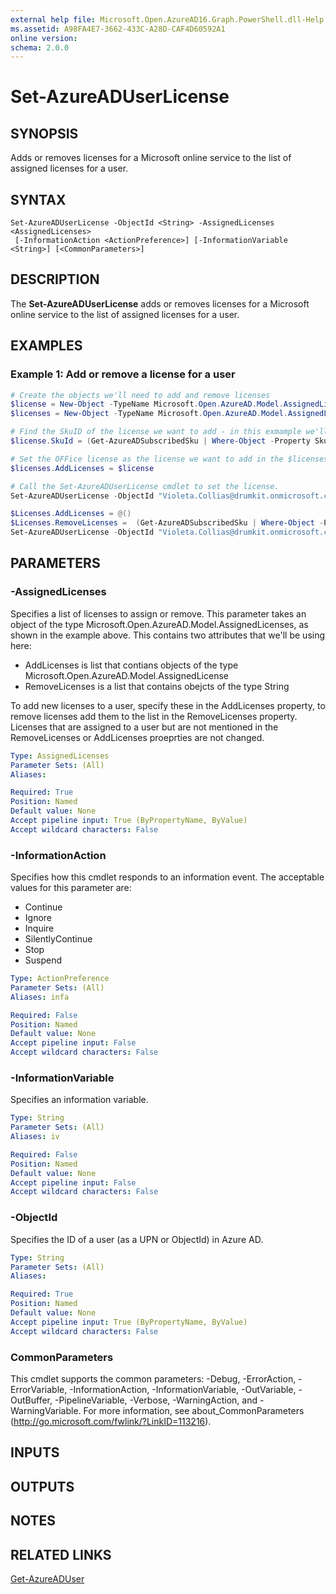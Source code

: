 ```yaml
---
external help file: Microsoft.Open.AzureAD16.Graph.PowerShell.dll-Help.xml
ms.assetid: A98FA4E7-3662-433C-A28D-CAF4D60592A1
online version: 
schema: 2.0.0
---
```


# Set-AzureADUserLicense

## SYNOPSIS
Adds or removes licenses for a Microsoft online service to the list of assigned licenses for a user.

## SYNTAX

```
Set-AzureADUserLicense -ObjectId <String> -AssignedLicenses <AssignedLicenses>
 [-InformationAction <ActionPreference>] [-InformationVariable <String>] [<CommonParameters>]
```

## DESCRIPTION
The **Set-AzureADUserLicense** adds or removes licenses for a Microsoft online service to the list of assigned licenses for a user.

## EXAMPLES

### Example 1: Add or remove a license for a user

```powershell
# Create the objects we'll need to add and remove licenses
$license = New-Object -TypeName Microsoft.Open.AzureAD.Model.AssignedLicense
$licenses = New-Object -TypeName Microsoft.Open.AzureAD.Model.AssignedLicenses

# Find the SkuID of the license we want to add - in this exmample we'll use the O365_BUSINESS_PREMIUM license
$license.SkuId = (Get-AzureADSubscribedSku | Where-Object -Property SkuPartNumber -Value "O365_BUSINESS_PREMIUM" -EQ).SkuID

# Set the OFFice license as the license we want to add in the $licenses object
$licenses.AddLicenses = $license

# Call the Set-AzureADUserLicense cmdlet to set the license.
Set-AzureADUserLicense -ObjectId "Violeta.Collias@drumkit.onmicrosoft.com" -AssignedLicenses $licenses

$Licenses.AddLicenses = @()
$Licenses.RemoveLicenses =  (Get-AzureADSubscribedSku | Where-Object -Property SkuPartNumber -Value "O365_BUSINESS_PREMIUM" -EQ).SkuID
Set-AzureADUserLicense -ObjectId "Violeta.Collias@drumkit.onmicrosoft.com" -AssignedLicenses $licenses 
```

## PARAMETERS

### -AssignedLicenses
Specifies a list of licenses to assign or remove. This parameter takes an object of the type Microsoft.Open.AzureAD.Model.AssignedLicenses, as shown in the example above. This contains two attributes that we'll be using here: 
+ AddLicenses is list that contians objects of the type Microsoft.Open.AzureAD.Model.AssignedLicense
+ RemoveLicenses is a list that contains obejcts of the type String

To add new licenses to a user, specify these in the AddLicenses property, to remove licenses add them to the list in the RemoveLicenses property. Licenses that are assigned to a user but are not mentioned in the RemoveLicenses or AddLicenses proeprties are not changed.

```yaml
Type: AssignedLicenses
Parameter Sets: (All)
Aliases: 

Required: True
Position: Named
Default value: None
Accept pipeline input: True (ByPropertyName, ByValue)
Accept wildcard characters: False
```

### -InformationAction
Specifies how this cmdlet responds to an information event. The acceptable values for this parameter are:

- Continue
- Ignore
- Inquire
- SilentlyContinue
- Stop
- Suspend

```yaml
Type: ActionPreference
Parameter Sets: (All)
Aliases: infa

Required: False
Position: Named
Default value: None
Accept pipeline input: False
Accept wildcard characters: False
```

### -InformationVariable
Specifies an information variable.

```yaml
Type: String
Parameter Sets: (All)
Aliases: iv

Required: False
Position: Named
Default value: None
Accept pipeline input: False
Accept wildcard characters: False
```

### -ObjectId
Specifies the ID of a user (as a UPN or ObjectId) in Azure AD. 

```yaml
Type: String
Parameter Sets: (All)
Aliases: 

Required: True
Position: Named
Default value: None
Accept pipeline input: True (ByPropertyName, ByValue)
Accept wildcard characters: False
```

### CommonParameters
This cmdlet supports the common parameters: -Debug, -ErrorAction, -ErrorVariable, -InformationAction, -InformationVariable, -OutVariable, -OutBuffer, -PipelineVariable, -Verbose, -WarningAction, and -WarningVariable. For more information, see about_CommonParameters (http://go.microsoft.com/fwlink/?LinkID=113216).

## INPUTS

## OUTPUTS

## NOTES

## RELATED LINKS

[Get-AzureADUser](./Get-AzureADUser.md) 
